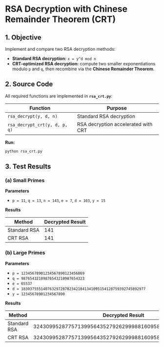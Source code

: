 # RSA Decryption with Chinese Remainder Theorem (CRT)

## 1. Objective
Implement and compare two RSA decryption methods:
- **Standard RSA decryption:** `x = y^d mod n`
- **CRT-optimized RSA decryption:** compute two smaller exponentiations modulo `p` and `q`, then recombine via the **Chinese Remainder Theorem**.


## 2. Source Code
All required functions are implemented in **`rsa_crt.py`**:

| Function | Purpose |
|---|---|
| `rsa_decrypt(y, d, n)` | Standard RSA decryption |
| `rsa_decrypt_crt(y, d, p, q)` | RSA decryption accelerated with CRT |

**Run:**
```bash
python rsa_crt.py
```


## 3. Test Results

### (a) Small Primes

**Parameters**

* `p = 11`, `q = 13`, `n = 143`, `e = 7`, `d = 103`, `y = 15`

**Results**

| Method       | Decrypted Result |
| ------------ | ---------------- | 
| Standard RSA | 141              |
| CRT RSA      | 141              |



### (b) Large Primes

**Parameters**

* `p = 12345678901234567890123456869`
* `q = 98765432109876543210987654323`
* `e = 65537`
* `d = 183037555140763297287823421841341095154128759392745892977`
* `y = 12345678901234567890`

**Results**

| Method       | Decrypted Result |
| ------------ | ---------------------------- | 
| Standard RSA | 324309952877571399564352792629998816095895977177801581031                  |
| CRT RSA      | 324309952877571399564352792629998816095895977177801581031                 |


